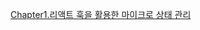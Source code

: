 [Chapter1.리액트 훅을 활용한 마이크로 상태 관리](https://creative-brace-94b.notion.site/1-106379a44b4d806c813cc37707a7ece2)